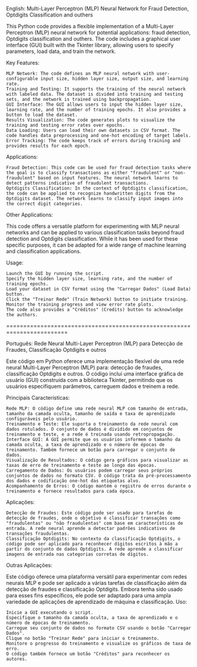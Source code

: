 English:
Multi-Layer Perceptron (MLP) Neural Network for Fraud Detection, Optdigits Classification and outhers

This Python code provides a flexible implementation of a Multi-Layer Perceptron (MLP) neural network for potential applications: fraud detection, Optdigits classification and outhers. The code includes a graphical user interface (GUI) built with the Tkinter library, allowing users to specify parameters, load data, and train the network.

Key Features:

    MLP Network: The code defines an MLP neural network with user-configurable input size, hidden layer size, output size, and learning rate.
    Training and Testing: It supports the training of the neural network with labeled data. The dataset is divided into training and testing sets, and the network is trained using backpropagation.
    GUI Interface: The GUI allows users to input the hidden layer size, learning rate, and the number of training epochs. It also provides a button to load the dataset.
    Results Visualization: The code generates plots to visualize the training and testing error rates over epochs.
    Data Loading: Users can load their own datasets in CSV format. The code handles data preprocessing and one-hot encoding of target labels.
    Error Tracking: The code keeps track of errors during training and provides results for each epoch.

Applications:

    Fraud Detection: This code can be used for fraud detection tasks where the goal is to classify transactions as either "fraudulent" or "non-fraudulent" based on input features. The neural network learns to detect patterns indicative of fraudulent transactions.
    Optdigits Classification: In the context of Optdigits classification, the code can be applied to recognize handwritten digits from the Optdigits dataset. The network learns to classify input images into the correct digit categories.

Other Applications:

This code offers a versatile platform for experimenting with MLP neural networks and can be applied to various classification tasks beyond fraud detection and Optdigits classification. While it has been used for these specific purposes, it can be adapted for a wide range of machine learning and classification applications.

Usage:

    Launch the GUI by running the script.
    Specify the hidden layer size, learning rate, and the number of training epochs.
    Load your dataset in CSV format using the "Carregar Dados" (Load Data) button.
    Click the "Treinar Rede" (Train Network) button to initiate training.
    Monitor the training progress and view error rate plots.
    The code also provides a "Créditos" (Credits) button to acknowledge the authors.

========================================================================


Português:
Rede Neural Multi-Layer Perceptron (MLP) para Detecção de Fraudes, Classificação Optdigits e outros

Este código em Python oferece uma implementação flexível de uma rede neural Multi-Layer Perceptron (MLP) para: detecção de fraudes, classificação Optdigits e outros. O código inclui uma interface gráfica de usuário (GUI) construída com a biblioteca Tkinter, permitindo que os usuários especifiquem parâmetros, carreguem dados e treinem a rede.

Principais Características:

    Rede MLP: O código define uma rede neural MLP com tamanho de entrada, tamanho da camada oculta, tamanho de saída e taxa de aprendizado configuráveis pelo usuário.
    Treinamento e Teste: Ele suporta o treinamento da rede neural com dados rotulados. O conjunto de dados é dividido em conjuntos de treinamento e teste, e a rede é treinada usando retropropagação.
    Interface GUI: A GUI permite que os usuários informem o tamanho da camada oculta, a taxa de aprendizado e o número de épocas de treinamento. Também fornece um botão para carregar o conjunto de dados.
    Visualização de Resultados: O código gera gráficos para visualizar as taxas de erro de treinamento e teste ao longo das épocas.
    Carregamento de Dados: Os usuários podem carregar seus próprios conjuntos de dados no formato CSV. O código trata da pré-processamento dos dados e codificação one-hot das etiquetas alvo.
    Acompanhamento de Erros: O código mantém o registro de erros durante o treinamento e fornece resultados para cada época.

Aplicações:

    Detecção de Fraudes: Este código pode ser usado para tarefas de detecção de fraudes, onde o objetivo é classificar transações como "fraudulentas" ou "não fraudulentas" com base em características de entrada. A rede neural aprende a detectar padrões indicativos de transações fraudulentas.
    Classificação Optdigits: No contexto da classificação Optdigits, o código pode ser aplicado para reconhecer dígitos escritos à mão a partir do conjunto de dados Optdigits. A rede aprende a classificar imagens de entrada nas categorias corretas de dígitos.

Outras Aplicações:

Este código oferece uma plataforma versátil para experimentar com redes neurais MLP e pode ser aplicado a várias tarefas de classificação além da detecção de fraudes e classificação Optdigits. Embora tenha sido usado para esses fins específicos, ele pode ser adaptado para uma ampla variedade de aplicações de aprendizado de máquina e classificação.
Uso:

    Inicie a GUI executando o script.
    Especifique o tamanho da camada oculta, a taxa de aprendizado e o número de épocas de treinamento.
    Carregue seu conjunto de dados no formato CSV usando o botão "Carregar Dados".
    Clique no botão "Treinar Rede" para iniciar o treinamento.
    Monitore o progresso do treinamento e visualize os gráficos de taxa de erro.
    O código também fornece um botão "Créditos" para reconhecer os autores.

